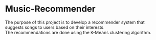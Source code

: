 # Music-Recommender

The purpose of this project is to develop a recommender system that suggests songs to users based on their interests.  
The recommendations are done using the K-Means clustering algorithm.
